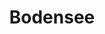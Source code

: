 ---
title: Bodensee
linktitle: Bodensee
description: I passed Bodensee on my way from Austria to Poland and decided to stop for a few hours. That meant returning home late at night, but the place is worth losing a few hours of sleep.

---